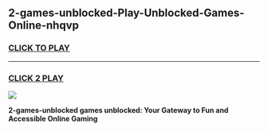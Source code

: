 
## 2-games-unblocked-Play-Unblocked-Games-Online-nhqvp
<h3>
<a href="https://premium76.site?title=2-games-unblocked&ref=24A">CLICK TO PLAY</a></h3>
<hr>

<h3>
<a href="https://premium76.site?title=2-games-unblocked&ref=24A">CLICK 2 PLAY</a>
  
</h3>

<a href="https://premium76.site?title=2-games-unblocked&ref=24A"><img src="https://clearcache.store/games.png"></a>


**2-games-unblocked games unblocked: Your Gateway to Fun and Accessible Online Gaming**
